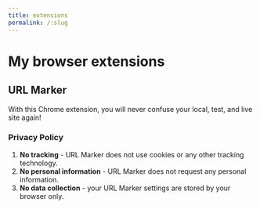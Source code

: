 ```yaml
---
title: extensions
permalink: /:slug
---
```

# My browser extensions

## URL Marker

With this Chrome extension, you will never confuse your local, test, and live site again!

### Privacy Policy
1. **No tracking** - URL Marker does not use cookies or any other tracking technology.
2. **No personal information** - URL Marker does not request any personal information.
3. **No data collection** - your URL Marker settings are stored by your browser only.
